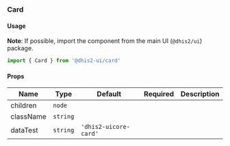 ### Card

#### Usage

**Note**: If possible, import the component from the main UI (`@dhis2/ui`) package.

```js
import { Card } from '@dhis2-ui/card'
```

#### Props

| Name      | Type     | Default               | Required | Description |
| --------- | -------- | --------------------- | -------- | ----------- |
| children  | `node`   |                       |          |             |
| className | `string` |                       |          |             |
| dataTest  | `string` | `'dhis2-uicore-card'` |          |             |
